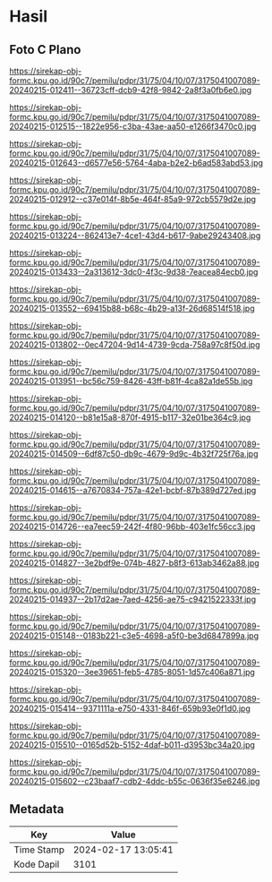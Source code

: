# Hasil

## Foto C Plano

https://sirekap-obj-formc.kpu.go.id/90c7/pemilu/pdpr/31/75/04/10/07/3175041007089-20240215-012411--36723cff-dcb9-42f8-9842-2a8f3a0fb6e0.jpg

https://sirekap-obj-formc.kpu.go.id/90c7/pemilu/pdpr/31/75/04/10/07/3175041007089-20240215-012515--1822e956-c3ba-43ae-aa50-e1266f3470c0.jpg

https://sirekap-obj-formc.kpu.go.id/90c7/pemilu/pdpr/31/75/04/10/07/3175041007089-20240215-012643--d6577e56-5764-4aba-b2e2-b6ad583abd53.jpg

https://sirekap-obj-formc.kpu.go.id/90c7/pemilu/pdpr/31/75/04/10/07/3175041007089-20240215-012912--c37e014f-8b5e-464f-85a9-972cb5579d2e.jpg

https://sirekap-obj-formc.kpu.go.id/90c7/pemilu/pdpr/31/75/04/10/07/3175041007089-20240215-013224--862413e7-4ce1-43d4-b617-9abe29243408.jpg

https://sirekap-obj-formc.kpu.go.id/90c7/pemilu/pdpr/31/75/04/10/07/3175041007089-20240215-013433--2a313612-3dc0-4f3c-9d38-7eacea84ecb0.jpg

https://sirekap-obj-formc.kpu.go.id/90c7/pemilu/pdpr/31/75/04/10/07/3175041007089-20240215-013552--69415b88-b68c-4b29-a13f-26d68514f518.jpg

https://sirekap-obj-formc.kpu.go.id/90c7/pemilu/pdpr/31/75/04/10/07/3175041007089-20240215-013802--0ec47204-9d14-4739-9cda-758a97c8f50d.jpg

https://sirekap-obj-formc.kpu.go.id/90c7/pemilu/pdpr/31/75/04/10/07/3175041007089-20240215-013951--bc56c759-8426-43ff-b81f-4ca82a1de55b.jpg

https://sirekap-obj-formc.kpu.go.id/90c7/pemilu/pdpr/31/75/04/10/07/3175041007089-20240215-014120--b81e15a8-870f-4915-b117-32e01be364c9.jpg

https://sirekap-obj-formc.kpu.go.id/90c7/pemilu/pdpr/31/75/04/10/07/3175041007089-20240215-014509--6df87c50-db9c-4679-9d9c-4b32f725f76a.jpg

https://sirekap-obj-formc.kpu.go.id/90c7/pemilu/pdpr/31/75/04/10/07/3175041007089-20240215-014615--a7670834-757a-42e1-bcbf-87b389d727ed.jpg

https://sirekap-obj-formc.kpu.go.id/90c7/pemilu/pdpr/31/75/04/10/07/3175041007089-20240215-014726--ea7eec59-242f-4f80-96bb-403e1fc56cc3.jpg

https://sirekap-obj-formc.kpu.go.id/90c7/pemilu/pdpr/31/75/04/10/07/3175041007089-20240215-014827--3e2bdf9e-074b-4827-b8f3-613ab3462a88.jpg

https://sirekap-obj-formc.kpu.go.id/90c7/pemilu/pdpr/31/75/04/10/07/3175041007089-20240215-014937--2b17d2ae-7aed-4256-ae75-c9421522333f.jpg

https://sirekap-obj-formc.kpu.go.id/90c7/pemilu/pdpr/31/75/04/10/07/3175041007089-20240215-015148--0183b221-c3e5-4698-a5f0-be3d6847899a.jpg

https://sirekap-obj-formc.kpu.go.id/90c7/pemilu/pdpr/31/75/04/10/07/3175041007089-20240215-015320--3ee39651-feb5-4785-8051-1d57c406a871.jpg

https://sirekap-obj-formc.kpu.go.id/90c7/pemilu/pdpr/31/75/04/10/07/3175041007089-20240215-015414--9371111a-e750-4331-846f-659b93e0f1d0.jpg

https://sirekap-obj-formc.kpu.go.id/90c7/pemilu/pdpr/31/75/04/10/07/3175041007089-20240215-015510--0165d52b-5152-4daf-b011-d3953bc34a20.jpg

https://sirekap-obj-formc.kpu.go.id/90c7/pemilu/pdpr/31/75/04/10/07/3175041007089-20240215-015602--c23baaf7-cdb2-4ddc-b55c-0636f35e6246.jpg


## Metadata

| Key        | Value               |
| ---------- | ------------------- |
| Time Stamp | 2024-02-17 13:05:41 |
| Kode Dapil | 3101                |



